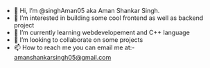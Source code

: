 - 👋 Hi, I’m @singhAman05 aka Aman Shankar Singh.
- 👀 I’m interested in building some cool frontend as well as backend project
- 🌱 I’m currently learning webdevelopement and C++ language
- 💞️ I’m looking to collaborate on some projects
- 📫 How to reach me you can email me at:- amanshankarsingh05@gmail.com

<!---
singhAman05/singhAman05 is a ✨ special ✨ repository because its `README.md` (this file) appears on your GitHub profile.
You can click the Preview link to take a look at your changes.
--->
